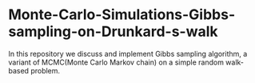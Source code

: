 # Monte-Carlo-Simulations-Gibbs-sampling-on-Drunkard-s-walk
In this repository we discuss and implement Gibbs sampling algorithm, a variant of MCMC(Monte Carlo Markov chain) on a simple random walk-based problem. 
